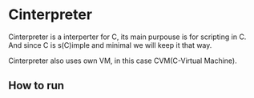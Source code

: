 # Cinterpreter

Cinterpreter is a interperter for C, its main purpouse is for scripting in C. And since C is s(C)imple and minimal we will keep it that way.

Cinterpreter also uses own VM, in this case CVM(C-Virtual Machine).

## How to run
